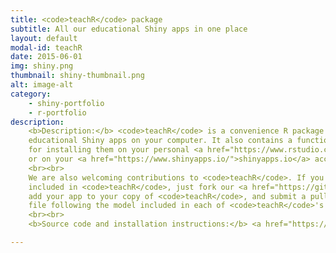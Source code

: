 ```yaml
---
title: <code>teachR</code> package
subtitle: All our educational Shiny apps in one place 
layout: default
modal-id: teachR
date: 2015-06-01
img: shiny.png
thumbnail: shiny-thumbnail.png
alt: image-alt
category: 
    - shiny-portfolio
    - r-portfolio
description: 
    <b>Description:</b> <code>teachR</code> is a convenience R package that makes it easy to install and run all our 
    educational Shiny apps on your computer. It also contains a function to export self-contained versions of our apps
    for installing them on your personal <a href="https://www.rstudio.com/products/shiny/shiny-server/">Shiny Server</a>
    or on your <a href="https://www.shinyapps.io/">shinyapps.io</a> account. 
    <br><br>
    We are also welcoming contributions to <code>teachR</code>. If you would like your Shiny educational app to be 
    included in <code>teachR</code>, just fork our <a href="https://github.com/swarm-lab/teachR/">GitHub repository</a>,
    add your app to your copy of <code>teachR</code>, and submit a pull request. Make sure to include an <code>info</code>
    file following the model included in each of <code>teachR</code>'s apps. 
    <br><br>
    <b>Source code and installation instructions:</b> <a href="https://github.com/swarm-lab/teachR/">Click here</a>

---
```

